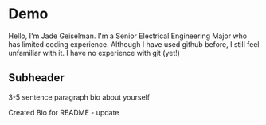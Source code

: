 # Demo

Hello, I'm Jade Geiselman. I'm a Senior Electrical Engineering Major who has limited coding experience.
Although I have used github before, I still feel unfamiliar with it. I have no experience with git (yet!)

## Subheader

3-5 sentence paragraph bio about yourself

Created Bio for README - update
